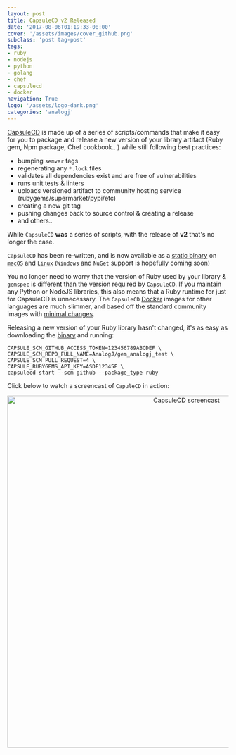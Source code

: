 ```yaml
---
layout: post
title: CapsuleCD v2 Released
date: '2017-08-06T01:19:33-08:00'
cover: '/assets/images/cover_github.png'
subclass: 'post tag-post'
tags:
- ruby
- nodejs
- python
- golang
- chef
- capsulecd
- docker
navigation: True
logo: '/assets/logo-dark.png'
categories: 'analogj'
---
```


[CapsuleCD](https://github.com/AnalogJ/capsulecd) is made up of a series of scripts/commands that
make it easy for you to package and release a new version of your library artifact (Ruby gem, Npm package, Chef cookbook.. ) while still following best practices:

- bumping `semvar` tags
- regenerating any `*.lock` files
- validates all dependencies exist and are free of vulnerabilities
- runs unit tests & linters
- uploads versioned artifact to community hosting service (rubygems/supermarket/pypi/etc)
- creating a new git tag
- pushing changes back to source control & creating a release
- and others..

While `CapsuleCD` **was** a series of scripts, with the release of **v2** that's no longer the case. 

`CapsuleCD` has been re-written, and is now available as a [static binary](https://github.com/AnalogJ/capsulecd/releases)
on [`macOS`](https://github.com/AnalogJ/capsulecd/releases/download/v2.0.10/capsulecd-darwin-amd64) and
[`Linux`](https://github.com/AnalogJ/capsulecd/releases/download/v2.0.10/capsulecd-linux-amd64)
(`Windows` and `NuGet` support is hopefully coming soon)

You no longer need to worry that the version of Ruby used by your library & `gemspec` is different than the
version required by `CapsuleCD`. If you maintain any Python or NodeJS libraries, this also means that a Ruby
runtime for just for CapsuleCD is unnecessary. The `CapsuleCD` [Docker](https://hub.docker.com/r/analogj/capsulecd/tags/)
images for other languages are much slimmer, and based off the standard community images with [minimal changes](https://github.com/AnalogJ/capsulecd-docker).

Releasing a new version of your Ruby library hasn't changed, it's as easy as downloading the [binary](https://github.com/AnalogJ/capsulecd/releases) and running:

```
CAPSULE_SCM_GITHUB_ACCESS_TOKEN=123456789ABCDEF \
CAPSULE_SCM_REPO_FULL_NAME=AnalogJ/gem_analogj_test \
CAPSULE_SCM_PULL_REQUEST=4 \
CAPSULE_RUBYGEMS_API_KEY=ASDF12345F \
capsulecd start --scm github --package_type ruby
```

Click below to watch a screencast of `CapuleCD` in action:

<p align="center">
<a href="https://analogj.github.io/capsulecd">
  <img alt="CapsuleCD screencast" width="800" src="https://cdn.rawgit.com/AnalogJ/capsulecd/v2.0.10/capsulecd-screencast.png">
  </a>
</p>


<div class="github-widget" data-repo="AnalogJ/capsulecd"></div>






